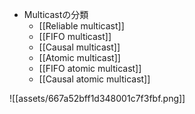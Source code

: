 - Multicastの分類
	- [[Reliable multicast]]
	- [[FIFO multicast]]
	- [[Causal multicast]]
	- [[Atomic multicast]]
	- [[FIFO atomic multicast]]
	- [[Causal atomic multicast]]

![[assets/667a52bff1d348001c7f3fbf.png]]
